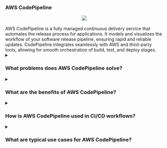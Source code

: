 ### AWS CodePipeline

<div align="center">
  <img src="https://cdn.hashnode.com/res/hashnode/image/upload/v1694450891473/a9e076b5-d23a-4785-a439-f81ede7b3c23.png?auto=compress,format&format=webp">
</div>
<br/>
AWS CodePipeline is a fully managed continuous delivery service that automates the release process for applications. It models and visualizes the workflow of your software release pipeline, ensuring rapid and reliable updates. CodePipeline integrates seamlessly with AWS and third-party tools, allowing for smooth orchestration of build, test, and deploy stages.

<details><summary><h3>What problems does AWS CodePipeline solve?</h3></summary>
<div align="center">
  <img src="https://cdn-icons-png.flaticon.com/512/4133/4133589.png" width="25%">
</div>  
AWS CodePipeline addresses several critical challenges in the software delivery process, including:

- Manual Releases: Eliminates the need for manual intervention by automating the entire release process.
- Inconsistent Workflows: Standardizes CI/CD workflows for consistent and repeatable software delivery.
- Delayed Deployments: Accelerates the release cycle by automating each stage of the pipeline.
- Lack of Visibility: Provides real-time tracking and monitoring of pipeline progress.

</details>
<details><summary><h3>What are the benefits of AWS CodePipeline?</h3></summary>
<div align="center">
  <img src="https://cdn-icons-png.flaticon.com/512/3588/3588592.png" width="25%">
</div>  
Key benefits of AWS CodePipeline include:

- Fully Managed Service: Eliminates the need for infrastructure maintenance, allowing teams to focus on development.
- Fast Delivery: Speeds up the release process by automating all stages of the CI/CD pipeline.
- Flexible Integrations: Works seamlessly with AWS services and external tools like GitHub, Jenkins, and Bitbucket.
- Pay-as-you-go Pricing: Charges only for the number of active pipelines, optimizing cost efficiency.

</details>
<details><summary><h3>How is AWS CodePipeline used in CI/CD workflows?</h3></summary>
<div align="center">
  <img src="https://cdn-icons-png.flaticon.com/512/1705/1705312.png" width="25%">
</div>  

AWS CodePipeline orchestrates the stages of a CI/CD pipeline, automating the build, test, and deployment processes. When integrated with services like CodeBuild and CodeDeploy, it ensures smooth transitions between stages. CodePipeline can trigger actions based on code changes, making it ideal for agile development practices.

</details>
<details><summary><h3>What are typical use cases for AWS CodePipeline?</h3></summary>
<div align="center">
  <img src="https://cdn-icons-png.flaticon.com/512/2833/2833807.png" width="25%">
</div>  
Common use cases for AWS CodePipeline include:

- Continuous Delivery (CD): Automating the deployment process across multiple environments.
- Multi-Stage Pipelines: Managing separate stages for development, testing, and production environments.
- Integration with Source Control: Triggering pipeline actions based on commits in CodeCommit, GitHub, or Bitbucket.
- Testing and Monitoring: Running automated tests and monitoring results to ensure quality before deployment.

</details>
